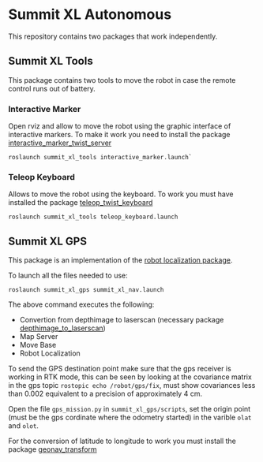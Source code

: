 # Summit XL Autonomous
 
This repository contains two packages that work independently.

## Summit XL Tools

This package contains two tools to move the robot in case the remote control runs out of battery.

### Interactive Marker

Open rviz and allow to move the robot using the graphic interface of interactive markers. To make it work you need to install the package [interactive_marker_twist_server](http://wiki.ros.org/interactive_marker_twist_server)

```
roslaunch summit_xl_tools interactive_marker.launch`
```

### Teleop Keyboard

Allows to move the robot using the keyboard. To work you must have installed the package [teleop_twist_keyboard](http://wiki.ros.org/teleop_twist_keyboard)

```
roslaunch summit_xl_tools teleop_keyboard.launch
```

## Summit XL GPS

This package is an implementation of the [robot localization package](http://wiki.ros.org/robot_localization).

To launch all the files needed to use:

```
roslaunch summit_xl_gps summit_xl_nav.launch
```

The above command executes the following:

- Convertion from depthimage to laserscan (necessary package [depthimage_to_laserscan](http://wiki.ros.org/depthimage_to_laserscan))
- Map Server
- Move Base
- Robot Localization

To send the GPS destination point make sure that the gps receiver is working in RTK mode, this can be seen by looking at the covariance matrix in the gps topic `rostopic echo /robot/gps/fix`, must show covariances less than 0.002 equivalent to a precision of approximately 4 cm.

Open the file `gps_mission.py` in `summit_xl_gps/scripts`, set the origin point (must be the gps cordinate where the odometry started) in the varible `olat` and `olot`.

For the conversion of latitude to longitude to work you must install the package [geonav_transform](http://wiki.ros.org/geonav_transform)


